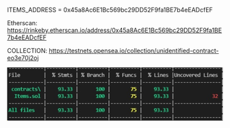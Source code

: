 ITEMS_ADDRESS = 0x45a8Ac6E1Bc569bc29DD52F9fa1BE7b4eEADcfEF

Etherscan: https://rinkeby.etherscan.io/address/0x45a8Ac6E1Bc569bc29DD52F9fa1BE7b4eEADcfEF

COLLECTION: https://testnets.opensea.io/collection/unidentified-contract-eo3e70j2oj

![alt text](coverage1.jpg)